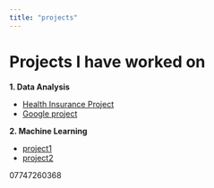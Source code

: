 ```yaml
---
title: "projects"
---
```


# Projects I have worked on
**1.  Data Analysis**
 - [Health Insurance Project]()
 - [Google project]()
 
**2. Machine Learning**
  - [project1]()
  - [project2]()
  
  07747260368